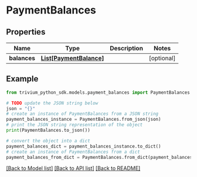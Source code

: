 # PaymentBalances


## Properties

Name | Type | Description | Notes
------------ | ------------- | ------------- | -------------
**balances** | [**List[PaymentBalance]**](PaymentBalance.md) |  | [optional] 

## Example

```python
from trivium_python_sdk.models.payment_balances import PaymentBalances

# TODO update the JSON string below
json = "{}"
# create an instance of PaymentBalances from a JSON string
payment_balances_instance = PaymentBalances.from_json(json)
# print the JSON string representation of the object
print(PaymentBalances.to_json())

# convert the object into a dict
payment_balances_dict = payment_balances_instance.to_dict()
# create an instance of PaymentBalances from a dict
payment_balances_from_dict = PaymentBalances.from_dict(payment_balances_dict)
```
[[Back to Model list]](../README.md#documentation-for-models) [[Back to API list]](../README.md#documentation-for-api-endpoints) [[Back to README]](../README.md)


